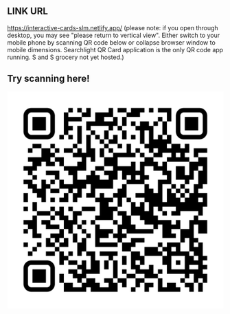 ## LINK URL 
https://interactive-cards-slm.netlify.app/ (please note: if you open through desktop, you may see "please return to vertical view". Either switch to your mobile phone by scanning QR code below or collapse browser window to mobile dimensions. Searchlight QR Card application is the only QR code app running. S and S grocery not yet hosted.)

## Try scanning here! 
![Alt text](public/imgs/DryCreekVineyardCabernet.png)